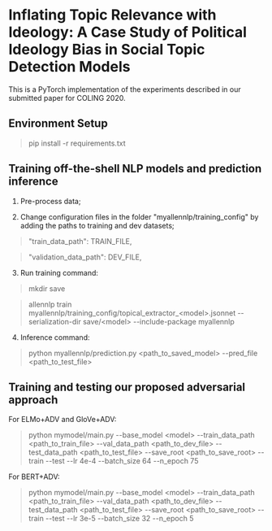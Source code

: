 # Inflating Topic Relevance with Ideology: A Case Study of Political Ideology Bias in Social Topic Detection Models

This is a PyTorch implementation of the experiments described in our submitted paper for COLING 2020.

## Environment Setup

>pip install -r requirements.txt


## Training off-the-shell NLP models and prediction inference

1) Pre-process data;

2) Change configuration files in the folder "myallennlp/training_config" by adding the paths to training and dev datasets;

>"train_data_path": TRAIN_FILE,

>"validation_data_path": DEV_FILE,

3) Run training command:

>mkdir save

>allennlp train myallennlp/training_config/topical_extractor_\<model\>.jsonnet --serialization-dir save/\<model\> --include-package myallennlp
  
4) Inference command:

>python myallennlp/prediction.py <path_to_saved_model> --pred_file <path_to_test_file>
  
## Training and testing our proposed adversarial approach

For ELMo+ADV and GloVe+ADV:
>python mymodel/main.py --base_model \<model\> --train_data_path <path_to_train_file> --val_data_path <path_to_dev_file> --test_data_path <path_to_test_file> --save_root <path_to_save_root> --train --test --lr 4e-4 --batch_size 64 --n_epoch 75

For BERT+ADV:
>python mymodel/main.py --base_model \<model\> --train_data_path <path_to_train_file> --val_data_path <path_to_dev_file> --test_data_path <path_to_test_file> --save_root <path_to_save_root> --train --test --lr 3e-5 --batch_size 32 --n_epoch 5
